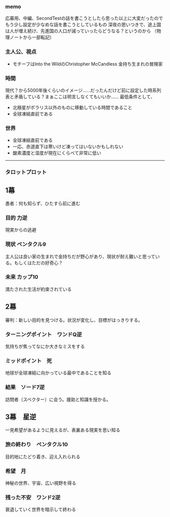 ### memo
応募用、中編、SecondTestの話を書こうとしたら思った以上に大変だったのでもう少し設定が少なめな話を書こうとしているもの
深夜の思いつきで、途上国は人が増え続け、先進国の人口が減っていったらどうなる？というのから
（物理ノートから一部転記）

### 主人公、視点
- モチーフはInto the WildのChristopher McCandless
金持ち生まれの冒険家

### 時間
現代？から5000年後くらいのイメージ……だったんだけど前に設定した時系列表と矛盾している？まぁここは明言しなくてもいいか……
最低条件として、
- 北極星がポラリス以外のものに移動している時間であること
- 全球凍結直前である

### 世界
-  全球凍結直前である
  - 一応、赤道直下は寒いけど凍ってはいないかもしれない
- 酸素濃度と湿度が現在にくらべて非常に低い

---

### タロットプロット
## 1幕
愚者：何も知らず、ひたすら前に進む
### 目的 力逆
現実からの逃避

### 現状 ペンタクル9
主人公は良い家の生まれで金持ちだが野心があり、現状が耐え難いと思っている。もしくはただの好奇心？

### 未来 カップ10
満たされた生活が約束されている


## 2幕
審判：新しい目的を見つける。状況が変化し、目標がはっきりする。

### ターニングポイント　ワンドQ逆
気持ちが焦ってなにか大きなミスをする

### ミッドポイント　死
地球が全球凍結に向かっている最中であることを知る

### 結果　ソード7逆
訪問者（スペクター）に会う。援助と知識を授かる。

## 3幕　星逆
一見希望があるように見えるが、表裏ある現実を思い知る

### 旅の終わり　ペンタクル10
目的地にたどり着き、迎え入れられる

### 希望　月
神秘の世界、宇宙、広い視野を得る

### 残った不安　ワンド2逆
衰退していく世界を暗示して終わる



